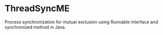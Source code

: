 # ThreadSyncME
Process synchronization for mutual exclusion using Runnable interface and synchronized method in Java.
